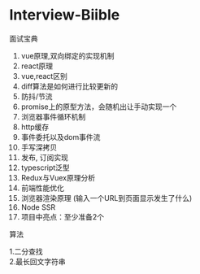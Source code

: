 # Interview-Biible
面试宝典  



  1. vue原理,双向绑定的实现机制
  2. react原理
  3. vue,react区别
  4. diff算法是如何进行比较更新的
  5. 防抖/节流
  6. promise上的原型方法，会随机出让手动实现一个
  7. 浏览器事件循环机制
  8. http缓存
  9. 事件委托以及dom事件流
  10. 手写深拷贝
  11. 发布, 订阅实现
  12. typescript泛型
  13. Redux与Vuex原理分析
  14. 前端性能优化
  15. 浏览器渲染原理 (输入一个URL到页面显示发生了什么)
  16. Node SSR
  17. 项目中亮点：至少准备2个
 

算法  

  1.二分查找  
  2.最长回文字符串  
